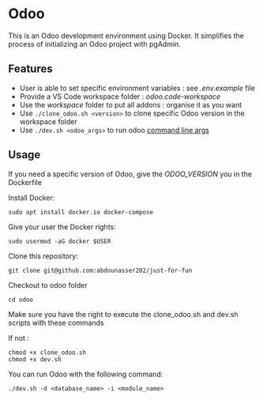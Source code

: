 # Odoo

This is an Odoo development environment using Docker. It simplifies the process 
of initializing an Odoo project with pgAdmin.

## Features

- User is able to set specific environment variables : see *.env.example* file
- Provide a VS Code workspace folder : *odoo.code-workspace*
- Use the *workspace* folder to put all addons : organise it as you want
- Use `./clone_odoo.sh <version>` to clone specific Odoo version in the workspace folder
- Use `./dev.sh <odoo_args>` to run odoo [command line args](https://www.odoo.com/documentation/18.0/developer/reference/cli.html)

## Usage

If you need a specific version of Odoo, give the *ODOO_VERSION* you in the Dockerfile

Install Docker:
```
sudo apt install docker.io docker-compose
```

Give your user the Docker rights:
```
sudo usermod -aG docker $USER
```

Clone this repository:
```
git clone git@github.com:abdounasser202/just-for-fun
```

Checkout to odoo folder
```
cd odoo
```

Make sure you have the right to execute the clone_odoo.sh and dev.sh scripts with these commands 

If not :

```
chmod +x clone_odoo.sh
chmod +x dev.sh
```

You can run Odoo with the following command:
```
./dev.sh -d <database_name> -i <module_name>
```
